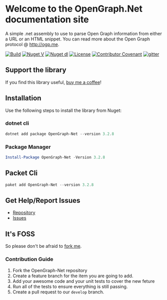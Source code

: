 # Welcome to the OpenGraph.Net documentation site

A simple .net assembly to use to parse Open Graph information from either a URL or an HTML snippet. You can read more about the Open Graph protocol @ <http://ogp.me>.

[![Build](https://github.com/ghorsey/OpenGraph-Net/actions/workflows/main.yml/badge.svg)](https://github.com/ghorsey/OpenGraph-Net/actions/workflows/main.yml)
[![Nuget V](https://img.shields.io/nuget/v/OpenGraph-Net.svg)](http://www.nuget.org/packages/OpenGraph-Net/)
[![Nuget dl](https://img.shields.io/nuget/dt/OpenGraph-Net.svg)](http://www.nuget.org/packages/OpenGraph-Net/)
[![License](https://img.shields.io/badge/license-MIT-orange.svg)](https://github.com/ghorsey/OpenGraph-Net/blob/main/LICENSE)
[![Contributor Covenant](https://img.shields.io/badge/Contributor%20Covenant-2.1-4baaaa.svg)](https://github.com/ghorsey/OpenGraph-Net/blob/main/CODE_OF_CONDUCT.md)
[![gitter](https://badges.gitter.im/webpack/webpack.svg)](https://gitter.im/OpenGraph-Net/OpenGraph-Net)

## Support the library

If you find this library useful, [buy me a coffee](https://www.buymeacoffee.com/ghorsey)!

## Installation

Use the following steps to install the library from Nuget:

### dotnet cli

```powershell
dotnet add package OpenGraph-Net --version 3.2.8
```

### Package Manager

```powershell
Install-Package OpenGraph-Net -Version 3.2.8
```

## Packet Cli

```powershell
paket add OpenGraph-Net --version 3.2.8
```

## Get Help/Report Issues

* [Repository](https://github.com/ghorsey/OpenGraph-Net)
* [Issues](https://github.com/ghorsey/OpenGraph-Net/issues)

## It's FOSS

So please don't be afraid to [fork me](https://github.com/ghorsey/OpenGraph-Net).

### Contribution Guide

1. Fork the OpenGraph-Net repository
1. Create a feature branch for the item you are going to add.
1. Add your awesome code and your unit tests to cover the new feture
1. Run all of the tests to ensure everything is still passing.
1. Create a pull request to our `develop` branch.
